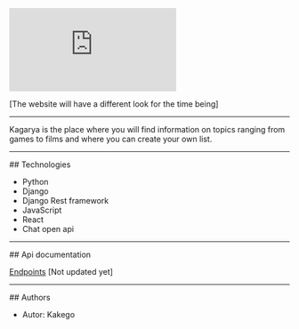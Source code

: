 [![Logo projektu](https://files.fm/thumb.php?i=5f4yxt8hm)](https://www.kagarya.com)

[The website will have a different look for the time being]

<hr />
Kagarya is the place where you will find information on topics ranging from games to films and where you can create your own list.

<hr />
## Technologies 

- Python
- Django
- Django Rest framework
- JavaScript
- React
- Chat open api

<hr />
## Api documentation

 [Endpoints](https://api.kagarya.com)
 [Not updated yet]
 
<hr />
## Authors

- Autor: Kakego
